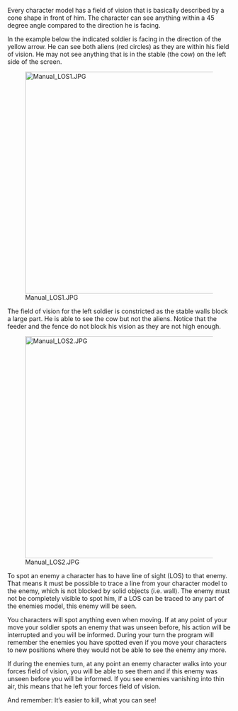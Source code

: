 Every character model has a field of vision that is basically described
by a cone shape in front of him. The character can see anything within a
45 degree angle compared to the direction he is facing.

In the example below the indicated soldier is facing in the direction of
the yellow arrow. He can see both aliens (red circles) as they are
within his field of vision. He may not see anything that is in the
stable (the cow) on the left side of the screen.

<figure>
<img src="Manual_LOS1.JPG" title="Manual_LOS1.JPG" width="500"
alt="Manual_LOS1.JPG" />
<figcaption aria-hidden="true">Manual_LOS1.JPG</figcaption>
</figure>

The field of vision for the left soldier is constricted as the stable
walls block a large part. He is able to see the cow but not the aliens.
Notice that the feeder and the fence do not block his vision as they are
not high enough.

<figure>
<img src="Manual_LOS2.JPG" title="Manual_LOS2.JPG" width="500"
alt="Manual_LOS2.JPG" />
<figcaption aria-hidden="true">Manual_LOS2.JPG</figcaption>
</figure>

To spot an enemy a character has to have line of sight (LOS) to that
enemy. That means it must be possible to trace a line from your
character model to the enemy, which is not blocked by solid objects
(i.e. wall). The enemy must not be completely visible to spot him, if a
LOS can be traced to any part of the enemies model, this enemy will be
seen.

You characters will spot anything even when moving. If at any point of
your move your soldier spots an enemy that was unseen before, his action
will be interrupted and you will be informed. During your turn the
program will remember the enemies you have spotted even if you move your
characters to new positions where they would not be able to see the
enemy any more.

If during the enemies turn, at any point an enemy character walks into
your forces field of vision, you will be able to see them and if this
enemy was unseen before you will be informed. If you see enemies
vanishing into thin air, this means that he left your forces field of
vision.

And remember: It’s easier to kill, what you can see!